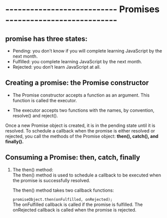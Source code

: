 # --------------------------- Promises ---------------------------
## promise has three states:

- Pending: you don’t know if you will complete learning JavaScript by the next month.
- Fulfilled: you complete learning JavaScript by the next month.
- Rejected: you don’t learn JavaScript at all.

## Creating a promise: the Promise constructor

- The Promise constructor accepts a function as an argument. This function is called the executor.

- The executor accepts two functions with the names, by convention, resolve() and reject(). 

Once a new Promise object is created, it is in the pending state until it is resolved. To schedule a callback when the promise is either resolved or rejected, you call the methods of the Promise object: <b> then(), catch(), and finally(). </b>

## Consuming a Promise: then, catch, finally
1) The then() method:<br/>
The then() method is used to schedule a callback to be executed when the promise is successfully resolved.

    The then() method takes two callback functions:

    `promiseObject.then(onFulfilled, onRejected);`<br/>
The onFulfilled callback is called if the promise is fulfilled. The onRejected callback is called when the promise is rejected.



